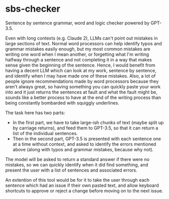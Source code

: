 # sbs-checker
Sentence by sentence grammar, word and logic checker powered by GPT-3.5.

Even with long contexts (e.g. Claude 2), LLMs can't point out mistakes in large sections of text. Normal word processors can help identify typos and grammar mistakes easily enough, but my most common mistakes are writing one word when I mean another, or forgetting what I'm writing halfway through a sentence and not completing it in a way that makes sense given the beginning of the sentence. Hence, I would benefit from having a decent LLM which can look at my work, sentence by sentence, and identify when I may have made one of these mistakes. Also, a lot of people ignore recommendations made by word processors because they aren't always great, so having something you can quickly paste your work into and it just returns the sentences at fault and what the fault might be, sounds like a better process to have at the end of the writing process than being constantly bombarded with squiggly underlines.

The task here has two parts:
- In the first part, we have to take large-ish chunks of text (maybe split up by carriage returns), and feed them to GPT-3.5, so that it can return a list of the individual sentences.
- Then in the second part, GPT-3.5 is presented with each sentence one at a time without context, and asked to identify the errors mentioned above (along with typos and grammar mistakes, because why not).

The model will be asked to return a standard answer if there were no mistakes, so we can quickly identify when it did find something, and present the user with a list of sentences and associated errors.

An extention of this tool would be for it to take the user through each sentence which had an issue if their own pasted text, and allow keyboard shortcuts to approve or reject a change before moving on to the next issue.
